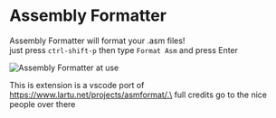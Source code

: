# Assembly Formatter

Assembly Formatter will format your .asm files!\
just press `ctrl-shift-p` then type `Format Asm` and press Enter

![Assembly Formatter at use](https://i.imgur.com/INc2uh3.png)

This is extension is a vscode port of https://www.lartu.net/projects/asmformat/.\
full credits go to the nice people over there
